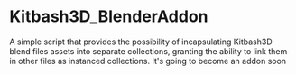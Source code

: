 # Kitbash3D_BlenderAddon
A simple script that provides the possibility of incapsulating Kitbash3D blend files assets into separate collections, granting the ability to link them in other files as instanced collections.
It's going to become an addon soon
